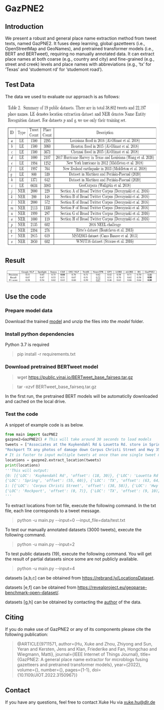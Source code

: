 # GazPNE2
## Introduction

We present  a robust and general place name extraction method from tweet texts, named GazPNE2. It fuses deep learning, global gazetteers (i.e., OpenStreetMap and GeoNames), and pretrained transformer models (i.e., BERT and BERTweet), requiring no manually annotated data. It can extract place names at both coarse (e.g., country and city) and fine-grained (e.g., street and creek) levels and place names with abbreviations (e.g., ‘tx’ for ‘Texas’ and ‘studemont rd’ for ‘studemont road’). 

## Test Data
The data we used to evaluate our approach is as follows:
<p align="center">
<a href="url">
 <img src="figure/data.png" width="700" height="470" ></a>
</p>

## Result
<p align="center">
<a href="url">
 <img src="figure/result1.png" ></a>
</p>

## Use the code
### Prepare model data
Download the trained [model](https://drive.google.com/file/d/1j4CSF13Uoajcfh1h-yBuvVXo_-rub05o/view?usp=sharing) and unzip the files into the _model_ folder.

### Install python dependencies
Python 3.7 is required

> pip install -r requirements.txt

### Download pretrained BERTweet model
> wget https://public.vinai.io/BERTweet_base_fairseq.tar.gz

> tar -xzvf BERTweet_base_fairseq.tar.gz

In the first run, the pretrained BERT models will be automaticlly downloaded and cached on the local drive.


### Test the code
A snippet of example code is as below.

```python
from main import GazPNE2
gazpne2=GazPNE2() # This will take around 30 seconds to load models
tweets = ["Associates at the Kuykendahl Rd & Louetta Rd. store in Spring, TX gave our customers a reason to smile",\
"Rockport TX any photos of damage down Corpus Christi Street and Hwy 35 area? #houstonflood"]
# It is faster to input multiple tweets at once than one single tweet mutiple times. 
locations = gazpne2.extract_location(tweets)
print(locations)
'''This will output:
{0: [{'LOC': 'Kuykendahl Rd', 'offset': (18, 30)}, {'LOC': 'Louetta Rd', 'offset': (34, 43)},
{'LOC': 'Spring', 'offset': (55, 60)}, {'LOC': 'TX', 'offset': (63, 64)}], 
1: [{'LOC': 'Corpus Christi Street', 'offset': (38, 58)}, {'LOC': 'Hwy 35', 'offset': (64, 69)},
{'LOC': 'Rockport', 'offset': (0, 7)}, {'LOC': 'TX', 'offset': (9, 10)}, {'LOC': 'houston', 'offset': (78, 84)}]}
'''
```

To extract locations from txt file, execute the following command. In the txt file, each line corresponds to a tweet message.

> python -u main.py --input=0 --input_file=data/test.txt


To test our manually annotated datasets (3000 tweets), execute the following command.

> python -u main.py --input=2

To test public datasets (19), execute the following command. You will get the result of partial datasets since some are not publicly available.

> python -u main.py --input=4
> 
datasets [a,b,c]  can be obtained from https://rebrand.ly/LocationsDataset.

datasets [e,f] can be obtained from https://revealproject.eu/geoparse-benchmark-open-dataset/.

datasets [g,h] can be obtained by contacting the [author](https://www.researchgate.net/publication/342550989_Knowledge-based_rules_for_the_extraction_of_complex_fine-grained_locative_references_from_tweets) of the data.
## Citing
If you do make use of GazPNE2 or any of its components please cite the following publication:

> @ARTICLE{9711571,
  author={Hu, Xuke and Zhou, Zhiyong and Sun, Yeran and Kersten, Jens and Klan, Friederike and Fan, Hongchao and Wiegmann, Matti},
  journal={IEEE Internet of Things Journal}, 
  title={GazPNE2: A general place name extractor for microblogs fusing gazetteers and pretrained transformer models}, 
  year={2022},
  volume={},
  number={},
  pages={1-1},
  doi={10.1109/JIOT.2022.3150967}}



## Contact
If you have any questions, feel free to contact Xuke Hu via xuke.hu@dlr.de

